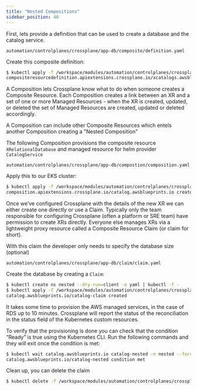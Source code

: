 ```yaml
---
title: "Nested Compositions"
sidebar_position: 40
---
```



First, lets provide a definition that can be used to create a database and the catalog service.

```file
automation/controlplanes/crossplane/app-db/composite/definition.yaml
```

Create this composite definition:

```bash
$ kubectl apply -f /workspace/modules/automation/controlplanes/crossplane/app-db/composite/definition.yaml
compositeresourcedefinition.apiextensions.crossplane.io/xcatalogs.awsblueprints.io created
```

A Composition lets Crossplane know what to do when someone creates a Composite Resource. Each Composition creates a link between an XR and a set of one or more Managed Resources - when the XR is created, updated, or deleted the set of Managed Resources are created, updated or deleted accordingly.

A Composition can include other Composite Resources which entels another Composition creating a "Nested Composition"

The following Composition provisions the composite resource `XRelationalDatabase` and managed resource for helm provider `CatalogService`


```file
automation/controlplanes/crossplane/app-db/compostion/composition.yaml
```

Apply this to our EKS cluster:

```bash
$ kubectl apply -f /workspace/modules/automation/controlplanes/crossplane/app-db/compostion/composition.yaml
composition.apiextensions.crossplane.io/catalog.awsblueprints.io created
```


Once we’ve configured Crossplane with the details of the new XR we can either create one directly or use a Claim. Typically only the team responsible for configuring Crossplane (often a platform or SRE team) have permission to create XRs directly. Everyone else manages XRs via a lightweight proxy resource called a Composite Resource Claim (or claim for short).

With this claim the developer only needs to specify the database size (optional)

```file
automation/controlplanes/crossplane/app-db/claim/claim.yaml
```

Create the database by creating a `Claim`:

```bash
$ kubectl create ns nested --dry-run=client -o yaml | kubectl -f -
$ kubectl apply -f /workspace/modules/automation/controlplanes/crossplane/app-db/claim/claim.yaml
catalog.awsblueprints.io/catalog-claim created
```

It takes some time to provision the AWS managed services, in the case of RDS up to 10 minutes. Crossplane will report the status of the reconciliation in the status field of the Kubernetes custom resources.

To verify that the provisioning is done you can check that the condition “Ready” is true using the Kubernetes CLI. Run the following commands and they will exit once the condition is met:

```bash timeout=1200
$ kubectl wait catalog.awsblueprints.io catalog-nested -n nested --for=condition=Ready --timeout=20m
catalog.awsblueprints.io/catalog-nested condition met
```



Clean up, you can delete the claim
```bash test=false
$ kubectl delete -f /workspace/modules/automation/controlplanes/crossplane/app-db/claim/claim.yaml
```